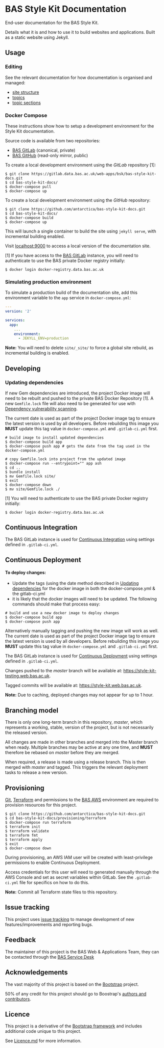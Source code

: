 # BAS Style Kit Documentation

End-user documentation for the BAS Style Kit.

Details what it is and how to use it to build websites and applications. Built as a static website using Jekyll.

## Usage

### Editing

See the relevant documentation for how documentation is organised and managed:

* [site structure](docs/editing/site-structure.md)
* [topics](docs/editing/topics.md)
* [topic sections](docs/editing/topic-sections.md)

### Docker Compose

These instructions show how to setup a development environment for the Style Kit documentation.

Source code is available from two repositories:

* [BAS GitLab](https://gitlab.data.bas.ac.uk/web-apps/bsk/bas-style-kit-docs) (canonical, private)
* [BAS GitHub](https://github.com/antarctica/bas-style-kit-docs) (read-only mirror, public)

To create a local development environment using the *GitLab* repository [1]:

```
$ git clone https://gitlab.data.bas.ac.uk/web-apps/bsk/bas-style-kit-docs.git
$ cd bas-style-kit-docs/
$ docker-compose pull
$ docker-compose up
```

To create a local development environment using the *GitHub* repository:

```
$ git clone https://github.com/antarctica/bas-style-kit-docs.git
$ cd bas-style-kit-docs/
$ docker-compose build
$ docker-compose up
```

This will launch a single container to build the site using `jekyll serve`, with incremental building enabled.

Visit [localhost:9000](http://localhost:9000) to access a local version of the documentation site.

[1] If you have access to the [BAS GitLab](https://gitlab.data.bas.ac.uk) instance, you will need to authenticate to use
the BAS private Docker registry initially:

```
$ docker login docker-registry.data.bas.ac.uk
```

### Simulating production environment

To simulate a production build of the documentation site, add this environment variable to the `app` service in
`docker-compose.yml`:

```yaml
---
version: '2'

services:
  app:
    ...
    environment:
      - JEKYLL_ENV=production
```

**Note:** You will need to delete `site/_site/` to force a global site rebuild, as incremental building is enabled.

## Developing

### Updating dependencies

If new Gem dependencies are introduced, the project Docker image will need to be rebuilt and pushed to the private BAS
Docker Repository [1]. A new `Gemfile.lock` file will also need to be generated for use with
[Dependency vulnerability scanning](#dependency-vulnerability-scanning).

The current date is used as part of the project Docker image tag to ensure the latest version is used by all developers.
Before rebuilding this image you **MUST** update this tag value in `docker-compose.yml` and `.gitlab-ci.yml` first.

```shell
# build image to install updated dependencies
$ docker-compose build app
$ docker-compose push app # gets the date from the tag used in the docker-compose.yml

# copy Gemfile.lock into project from the updated image
$ docker-compose run --entrypoint="" app ash
$ cd ..
$ bundle install
$ mv Gemfile.lock site/
$ exit
$ docker-compose down
$ mv site/Gemfile.lock ./
```

[1] You will need to authenticate to use the BAS private Docker registry initially:

```
$ docker login docker-registry.data.bas.ac.uk
```

## Continuous Integration

The BAS GitLab instance is used for
[Continuous Integration](https://gitlab.data.bas.ac.uk/web-apps/bsk/bas-style-kit-docs/pipelines) using settings defined
in `.gitlab-ci.yml`.

## Continuous Deployment

#### To deploy changes:
- Update the tags (using the date method described in [Updating dependencies](#updating-dependencies) for the docker image in both the docker-compose.yml & the gitlab-ci.yml
- it is likely that the docker images will need to be updated. The following commands should make that process easy:
```shell
# build and use a new docker image to deploy changes
$ docker-compose build app
$ docker-compose push app
```
Alternatively manually tagging and pushing the new image will work as well. The current date is used as part of the project Docker image tag to ensure the latest version is used by all developers.
Before rebuilding this image you **MUST** update this tag value in `docker-compose.yml` and `.gitlab-ci.yml` first.

The BAS GitLab instance is used for
[Continuous Deployment](https://gitlab.data.bas.ac.uk/web-apps/bsk/bas-style-kit-docs/builds) using settings defined in
`.gitlab-ci.yml`.

Changes pushed to the *master* branch will be available at: https://style-kit-testing.web.bas.ac.uk.

Tagged commits will be available at: https://style-kit.web.bas.ac.uk.

**Note:** Due to caching, deployed changes may not appear for up to 1 hour.

## Branching model

There is only one long-term branch in this repository, *master*, which represents a working, stable, version of the
project, but is not necessarily the released version.

All changes are made in other branches and merged into the Master branch when ready. Multiple branches may be active at
any one time, and **MUST** therefore be rebased on *master* before they are merged.

When required, a release is made using a release branch. This is then merged with *master* and tagged.
This triggers the relevant deployment tasks to release a new version.

## Provisioning

[Git](https://git-scm.com), [Terraform](https://terrafrom.io) and permissions to the
[BAS AWS](https://gitlab.data.bas.ac.uk/WSF/bas-aws) environment are required to provision resources for this project.

```
$ git clone https://github.com/antarctica/bas-style-kit-docs.git
$ cd bas-style-kit-docs/provisioning/terraform
$ docker-compose run terraform
$ terraform init
$ terraform validate
$ terraform fmt
$ terraform apply
$ exit
$ docker-compose down
```

During provisioning, an AWS IAM user will be created with least-privilege permissions to enable Continuous Deployment.

Access credentials for this user will need to generated manually through the AWS Console and set as secret variables
within GitLab. See the `.gitlab-ci.yml` file for specifics on how to do this.

**Note:** Commit all Terraform state files to this repository.

## Issue tracking

This project uses [issue tracking](https://trello.com/b/0Mhzizpk/bas-style-kit) to manage development of new
features/improvements and reporting bugs.

## Feedback

The maintainer of this project is the BAS Web & Applications Team, they can be contacted through the
[BAS Service Desk](mailto:servicedesk@bas.ac.uk)

## Acknowledgements

The vast majority of this project is based on the [Bootstrap](http://getbootstrap.com) project.

50% of any credit for this project should go to Boostrap's [authors and contributors](http://getbootstrap.com/about/).

## Licence

This project is a derivative of the [Bootstrap framework](http://getbootstrap.com) and includes additional code unique
to this project.

See [Licence.md](/license.md) for more information.
